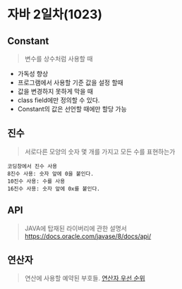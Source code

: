 # 자바 2일차(1023)

## Constant
> 변수를 상수처럼 사용할 때
- 가독성 향상
- 프로그램에서 사용할 기준 값을 설정 할때
- 값을 변경하지 못하게 막을 때
- class field에만 정의할 수 있다.
- Constant의 값은 선언할 때에만 할당 가능

## 진수
> 서로다른 모양의 숫자 몇 개를 가지고 모든 수를 표현하는가

```
코딩창에서 진수 사용
8진수 사용: 숫자 앞에 0을 붙인다.
10진수 사용: 수를 사용
16진수 사용: 숫자 앞에 0x를 붙인다.
```
## API
> JAVA에 탑재된 라이버리에 관한 설명서
https://docs.oracle.com/javase/8/docs/api/

## 연산자
> 연산에 사용할 예약된 부호들.
[연산자 우선 순위](https://opentutorials.org/course/1223/533)